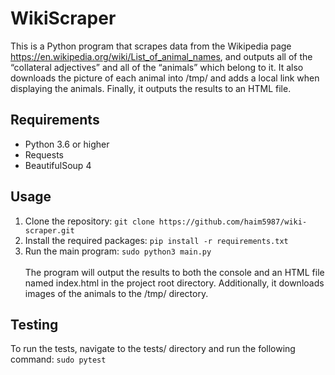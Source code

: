 
# WikiScraper
This is a Python program that scrapes data from the Wikipedia page https://en.wikipedia.org/wiki/List_of_animal_names, and outputs all of the “collateral adjectives” and all of the “animals” which belong to it. It also downloads the picture of each animal into /tmp/ and adds a local link when displaying the animals. Finally, it outputs the results to an HTML file.

## Requirements
* Python 3.6 or higher <br>
* Requests <br>
* BeautifulSoup 4

## Usage
1. Clone the repository: ```git clone https://github.com/haim5987/wiki-scraper.git```
2. Install the required packages: ```pip install -r requirements.txt```
3. Run the main program: ```sudo python3 main.py``` <br><br>
The program will output the results to both the console and an HTML file named index.html in the project root directory. Additionally, it downloads images of the animals to the /tmp/ directory.

## Testing
To run the tests, navigate to the tests/ directory and run the following command:
```sudo pytest```
